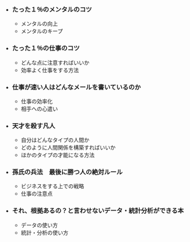 - ### たった１％のメンタルのコツ 
    - メンタルの向上
    - メンタルのキープ 
- ### たった１％の仕事のコツ
    - どんな点に注意すればいいか
    - 効率よく仕事をする方法  
- ### 仕事が速い人はどんなメールを書いているのか  
    - 仕事の効率化
    - 相手への心遣い
- ### 天才を殺す凡人  
    - 自分はどんなタイプの人間か
    - どのように人間関係を構築すればいいか
    - ほかのタイプの才能になる方法
- ### 孫氏の兵法　最後に勝つ人の絶対ルール  
    - ビジネスをする上での戦略
    - 仕事の注意点
- ### それ、根拠あるの？と言わせないデータ・統計分析ができる本
    - データの使い方
    - 統計・分析の使い方
